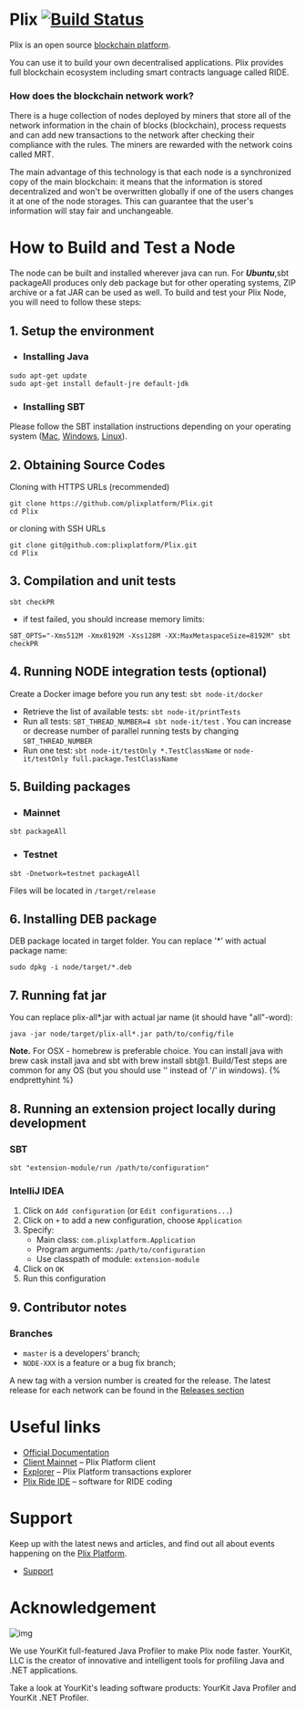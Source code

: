 # Plix [![Build Status](https://travis-ci.com/plixplatform/Plix.svg?branch=master)](https://travis-ci.com/plixplatform/Plix)

Plix is an open source [blockchain platform](https://plixcoin.io/).

You can use it to build your own decentralised applications. Plix provides full blockchain ecosystem including smart contracts language called RIDE.

### How does the blockchain network work?

There is a huge collection of nodes deployed by miners that store all of the network information in the chain of blocks (blockchain), process requests and can add new transactions to the network after checking their compliance with the rules. The miners are rewarded with the network coins called MRT. 

The main advantage of this technology is that each node is a synchronized copy of the main blockchain: it means that the information is stored decentralized and won't be overwritten globally if one of the users changes it at one of the node storages. This can guarantee that the user's information will stay fair and unchangeable. 

# How to Build and Test a Node

The node can be built and installed wherever java can run. For ***Ubuntu***,sbt packageAll ‌produces only deb package but for other operating systems, ZIP archive or a fat JAR can be used as well. To build and test your Plix Node, you will need to follow these steps:

## 1. Setup the environment

- ### Installing Java

```
sudo apt-get update
sudo apt-get install default-jre default-jdk
```

- ### Installing SBT

Please follow the SBT installation instructions depending on your operating system ([Mac](https://www.scala-sbt.org/1.0/docs/Installing-sbt-on-Mac.html), [Windows](https://www.scala-sbt.org/1.0/docs/Installing-sbt-on-Windows.html), [Linux](https://www.scala-sbt.org/1.0/docs/Installing-sbt-on-Linux.html)).

## 2. Obtaining Source Codes

Cloning with HTTPS URLs (recommended)
```
git clone https://github.com/plixplatform/Plix.git
cd Plix
```
or cloning with SSH URLs
```
git clone git@github.com:plixplatform/Plix.git
cd Plix
```

## 3. Compilation and unit tests

```
sbt checkPR
```
* if test failed, you should increase memory limits:
```
SBT_OPTS="-Xms512M -Xmx8192M -Xss128M -XX:MaxMetaspaceSize=8192M" sbt checkPR
```

## 4. Running NODE integration tests (optional)

Create a Docker image before you run any test: `sbt node-it/docker`

- Retrieve the list of available tests: `sbt node-it/printTests`
- Run all tests: `SBT_THREAD_NUMBER=4 sbt node-it/test` . You can increase or decrease number of parallel running tests by changing `SBT_THREAD_NUMBER`
- Run one test: `sbt node-it/testOnly *.TestClassName` or `node-it/testOnly full.package.TestClassName`

## 5. Building packages

- ### Mainnet

```
sbt packageAll
```

- ### Testnet

```
sbt -Dnetwork=testnet packageAll
```

Files will be located in `/target/release`

## 6. Installing DEB package

DEB package located in target folder. You can replace '*' with actual package name:

```
sudo dpkg -i node/target/*.deb
```

## 7. Running fat jar

You can replace plix-all*.jar with actual jar name (it should have "all"-word):

```
java -jar node/target/plix-all*.jar path/to/config/file
```

**Note.** For OSX - homebrew is preferable choice. You can install java with brew cask install java and sbt with brew install sbt@1. Build/Test steps are common for any OS (but you should use ‘' instead of '/' in windows). {% endprettyhint %}

## 8. Running an extension project locally during development

### SBT

```
sbt "extension-module/run /path/to/configuration"

```

### IntelliJ IDEA

1. Click on `Add configuration` (or `Edit configurations...`)
2. Click on `+` to add a new configuration, choose `Application`
3. Specify:
   - Main class: `com.plixplatform.Application`
   - Program arguments: `/path/to/configuration`
   - Use classpath of module: `extension-module`
4. Click on `OK`
5. Run this configuration 

## 9. Contributor notes

### Branches

* `master` is a developers' branch;
* `NODE-XXX` is a feature or a bug fix branch;

A new tag with a version number is created for the release. The latest release for each network can be found in the [Releases section](https://github.com/plixplatform/Plix/releases)

# Useful links

- [Official Documentation](https://docs.plixcoin.io/)
- [Client Mainnet](https://client.plixcoin.io/) – Plix Platform client
- [Explorer](https://explorer.plixcoin.io/) – Plix Platform transactions explorer
- [Plix Ride IDE](https://ide.plixcoin.io/) – software for RIDE coding

# Support

Keep up with the latest news and articles, and find out all about events happening on the [Plix Platform](https://plixcoin.io/).

- [Support](https://support.plixcoin.io/)

# Acknowledgement

![img](https://camo.githubusercontent.com/97fa03cac759a772255b93c64ab1c9f76a103681/68747470733a2f2f7777772e796f75726b69742e636f6d2f696d616765732f796b6c6f676f2e706e67)

We use YourKit full-featured Java Profiler to make Plix node faster. YourKit, LLC is the creator of innovative and intelligent tools for profiling Java and .NET applications.

Take a look at YourKit's leading software products: YourKit Java Profiler and YourKit .NET Profiler.
